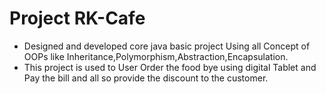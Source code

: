 # Project  RK-Cafe
* Designed and developed core java basic project Using all Concept of OOPs like Inheritance,Polymorphism,Abstraction,Encapsulation.
* This project is used to User Order the food bye using digital Tablet and Pay the bill and all so provide the discount to the customer.
